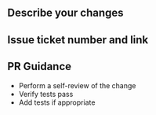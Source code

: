 ## Describe your changes

## Issue ticket number and link

## PR Guidance
- Perform a self-review of the change
- Verify tests pass
- Add tests if appropriate
